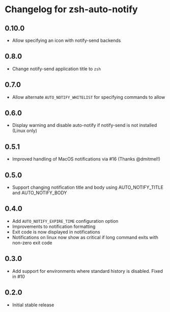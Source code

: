 Changelog for zsh-auto-notify
=============================

0.10.0
-----
* Allow specifying an icon with notify-send backends

0.8.0
-----
* Change notify-send application title to `zsh`

0.7.0
-----
* Allow alternate `AUTO_NOTIFY_WHITELIST` for specifying commands to allow

0.6.0
-----
* Display warning and disable auto-notify if notify-send is not installed (Linux only)

0.5.1
-----
* Improved handling of MacOS notifications via #16 (Thanks @dmitmel!)

0.5.0
-----
* Support changing notification title and body using AUTO_NOTIFY_TITLE and AUTO_NOTIFY_BODY

0.4.0
-----
* Add `AUTO_NOTIFY_EXPIRE_TIME` configuration option
* Improvements to notification formatting
* Exit code is now displayed in notifications
* Notifications on linux now show as critical if long command exits with non-zero exit code

0.3.0
-----
* Add support for environments where standard history is disabled. Fixed in #10

0.2.0
-----
* Initial stable release
